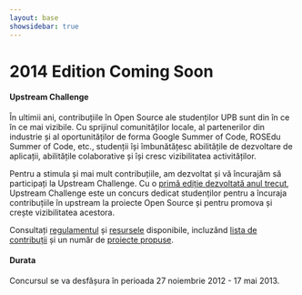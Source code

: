 ```yaml
---
layout: base
showsidebar: true
---
```


# 2014 Edition Coming Soon

#### Upstream Challenge

În ultimii ani, contribuțiile în Open Source ale studenților UPB sunt din în
ce în ce mai vizibile. Cu sprijinul comunităților locale, al partenerilor din
industrie și al oportunităților de forma Google Summer of Code, ROSEdu Summer
of Code, etc., studenții își îmbunătățesc abilitățile de dezvoltare de
aplicații, abilitățile colaborative și își cresc vizibilitatea activităților.

Pentru a stimula și mai mult contribuțiile, am dezvoltat și vă încurajăm să
participați la Upstream Challenge. Cu o [primă ediție dezvoltată anul
trecut][ed1], Upstream Challenge este un concurs dedicat studenților pentru a
încuraja contribuțiile în upstream la proiecte Open Source și pentru promova
și crește vizibilitatea acestora.

Consultați [regulamentul][reg] și [resursele][res] disponibile, incluzând
[lista de contribuții][contrib] și un număr de [proiecte propuse][proj].

#### Durata

Concursul se va desfășura în perioada 27 noiembrie 2012 - 17 mai 2013.

[ed1]: http://elf.cs.pub.ro/so/wiki/upstream-challenge "Upstream Challenge v0"
[reg]: /regulament "Regulament"
[res]: /res "Resurse utile"
[contrib]: /contrib "Statistici contribuții"
[proj]: /projects "Proiecte propuse"
[news]: /news "Noutăți"
